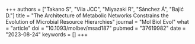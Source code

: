 +++
authors = ["Takano S", "Vila JCC", "Miyazaki R", "Sánchez Á", "Bajić D."]
title = "The Architecture of Metabolic Networks Constrains the Evolution of Microbial Resource Hierarchies"
journal = "Mol Biol Evol"
what = "article"
doi = "10.1093/molbev/msad187"
pubmed = "37619982"
date = "2023-08-24"
keywords = []
+++

